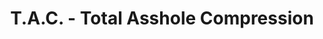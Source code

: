 ---
ee_id: '18'
site: '1'
type: '2'
url: 2004-010-total-asshole-compression
title: T.A.C. - Total Asshole Compression
year: '2004'
display_year: '2004'
medium: OSX software
dims:
pitch: "​Compression software that makes files bigger."
ps: "​Check the “official” website above to download the software, etc, etc. "
live_url: http://tac-compression.com/
related: |-
  [13] [2004-004-iron-maidens-number-of-the-beast-compressed-over-and-over] 2004-004 Iron Maidens “The Number of the Beast” compressed over and over as an mp3 666 times
  [43] [2007-007-on-c] 2007-007 On C
  [189] [2004-025-total-asshole-compression] 2004-025 Total Asshole Compression
youtube:
related_code:
imgs: total-asshole-compression-screenshot-database-ih.jpg
subheading:
download:
add_credit: In collaboration with the Radical Software Group
add_credits:
commission:
layout: things-i-made
---